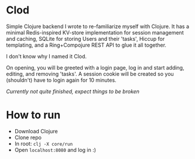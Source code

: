# Clod 
Simple Clojure backend I wrote to re-familiarize myself with Clojure.
It has a minimal Redis-inspired KV-store implementation for session management and caching, 
SQLite for storing Users and their 'tasks', Hiccup for templating, and a Ring+Compojure REST API 
to glue it all together.

I don't know why I named it Clod.

On opening, you will be greeted with a login page, log in and start adding, editing, and removing 'tasks'. 
A session cookie will be created so you (shouldn't) have to login again for 10 minutes.

*Currently not quite finished, expect things to be broken*

# How to run
- Download Clojure
- Clone repo
- In root: `clj -X core/run`
- Open `localhost:8080` and log in :)
